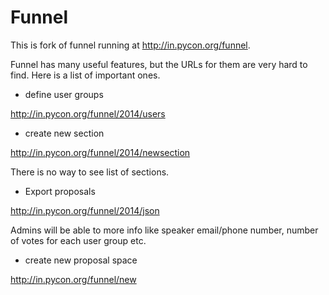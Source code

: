 Funnel 
======

This is fork of funnel running at <http://in.pycon.org/funnel>.

Funnel has many useful features, but the URLs for them are very hard to find. Here is a list of important ones.

* define user groups

http://in.pycon.org/funnel/2014/users

* create new section

http://in.pycon.org/funnel/2014/newsection

There is no way to see list of sections.

* Export proposals

http://in.pycon.org/funnel/2014/json

Admins will be able to more info like speaker email/phone number, number of votes for each user group etc.

* create new proposal space

http://in.pycon.org/funnel/new

